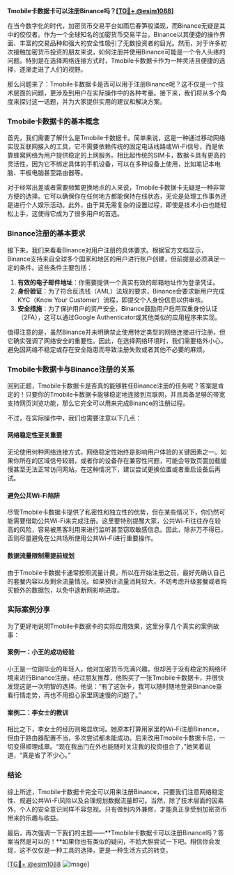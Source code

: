 **Tmobile卡数据卡可以注册Binance吗？[[TG💪+ @esim1088](https://t.me/s/esim1088)]**

在当今数字化的时代，加密货币交易平台如雨后春笋般涌现，而Binance无疑是其中的佼佼者。作为一个全球知名的加密货币交易平台，Binance以其便捷的操作界面、丰富的交易品种和强大的安全性吸引了无数投资者的目光。然而，对于许多初次接触加密货币投资的朋友来说，如何注册并使用Binance可能是一个令人头疼的问题。特别是在选择网络连接方式时，Tmobile卡数据卡作为一种灵活且便捷的选择，逐渐走进了人们的视野。

那么问题来了：Tmobile卡数据卡是否可以用于注册Binance呢？这不仅是一个技术层面的问题，更涉及到用户在实际操作中的各种考量。接下来，我们将从多个角度来探讨这一话题，并为大家提供实用的建议和解决方案。

### Tmobile卡数据卡的基本概念

首先，我们需要了解什么是Tmobile卡数据卡。简单来说，这是一种通过移动网络实现互联网接入的工具，它不需要依赖传统的固定电话线路或Wi-Fi信号，而是依靠蜂窝网络为用户提供稳定的上网服务。相比起传统的SIM卡，数据卡具有更高的灵活性，因为它不绑定具体的手机设备，可以在多种设备上使用，比如笔记本电脑、平板电脑甚至路由器等。

对于经常出差或者需要频繁更换地点的人来说，Tmobile卡数据卡无疑是一种非常方便的选择。它可以确保你在任何地方都能保持在线状态，无论是处理工作事务还是进行个人娱乐活动。此外，由于其无需复杂的设置过程，即使是技术小白也能轻松上手，这使得它成为了很多用户的首选。

### Binance注册的基本要求

接下来，我们来看看Binance对用户注册的具体要求。根据官方文档显示，Binance支持来自全球多个国家和地区的用户进行账户创建，但前提是必须满足一定的条件。这些条件主要包括：

1. **有效的电子邮件地址**：你需要提供一个真实有效的邮箱地址作为登录凭证。
2. **身份验证**：为了符合反洗钱（AML）法规的要求，Binance会要求新用户完成KYC（Know Your Customer）流程，即提交个人身份信息以供审核。
3. **安全措施**：为了保护用户的资产安全，Binance鼓励用户启用双重身份认证（2FA），这可以通过Google Authenticator或其他类似的应用程序来实现。

值得注意的是，虽然Binance并未明确禁止使用特定类型的网络连接进行注册，但它确实强调了网络安全的重要性。因此，在选择网络环境时，我们需要格外小心，避免因网络不稳定或存在安全隐患而导致注册失败或者其他不必要的麻烦。

### Tmobile卡数据卡与Binance注册的关系

回到正题，Tmobile卡数据卡是否真的能够胜任Binance注册的任务呢？答案是肯定的！只要你的Tmobile卡数据卡能够稳定地连接到互联网，并且具备足够的带宽支持网页浏览功能，那么它完全可以用来完成Binance的注册过程。

不过，在实际操作中，我们也需要注意以下几点：

#### 网络稳定性至关重要
无论使用何种网络连接方式，网络稳定性始终是影响用户体验的关键因素之一。如果你所在的区域信号较弱，或者你的设备存在兼容性问题，可能会导致页面加载缓慢甚至无法正常访问网站。在这种情况下，建议尝试更换位置或者重启设备后再试。

#### 避免公共Wi-Fi陷阱
尽管Tmobile卡数据卡提供了私密性和独立性的优势，但在某些情况下，你仍然可能需要借助公共Wi-Fi来完成注册。这里要特别提醒大家，公共Wi-Fi往往存在较高的风险，容易被黑客利用来进行监听甚至窃取敏感信息。因此，除非万不得已，否则尽量避免在公共场所使用公共Wi-Fi进行重要操作。

#### 数据流量限制需提前规划
由于Tmobile卡数据卡通常按照流量计费，所以在开始注册之前，最好先确认自己的套餐内容以及剩余流量情况。如果预计流量消耗较大，不妨考虑升级套餐或者购买额外的数据包，以免中途断网影响进度。

### 实际案例分享

为了更好地说明Tmobile卡数据卡的实际应用效果，这里分享几个真实的案例故事：

#### 案例一：小王的成功经验
小王是一位刚毕业的年轻人，他对加密货币充满兴趣，但却苦于没有稳定的网络环境来进行Binance注册。经过朋友推荐，他购买了一张Tmobile卡数据卡，并很快发现这是一次明智的选择。他说：“有了这张卡，我可以随时随地登录Binance查看行情走势，再也不用担心家里网速慢的问题了。”

#### 案例二：李女士的教训
相比之下，李女士的经历则略显坎坷。她原本打算用家里的Wi-Fi注册Binance，但由于路由器配置不当，多次尝试都未能成功。后来改用Tmobile卡数据卡后，一切变得顺理成章。“现在我出门在外也能随时关注我的投资组合了，”她笑着说道，“真是省了不少心。”

### 结论

综上所述，Tmobile卡数据卡完全可以用来注册Binance，只要我们注意网络稳定性、规避公共Wi-Fi风险以及合理规划数据流量即可。当然，除了技术层面的因素外，个人的安全意识同样不容忽视。只有做到内外兼修，才能真正享受到加密货币带来的乐趣与收益。

最后，再次强调一下我们的主题——**Tmobile卡数据卡可以注册Binance吗？答案当然是可以的！**如果你也有类似的疑问，不妨大胆尝试一下吧。相信你会发现，这不仅仅是一种工具的选择，更是一种生活方式的转变。

[[TG💪+ @esim1088](https://t.me/s/esim1088) ![Image](https://i.postimg.cc/4NQfJmqS/Snipaste-2025-05-13-00-14-12.png)]